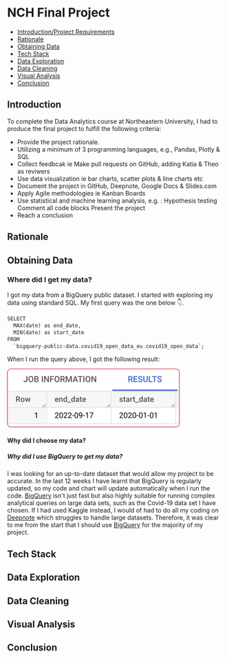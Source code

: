 # NCH Final Project
 
- [Introduction/Project Requirements](#Introduction)
- [Rationale](#Rationale)
- [Obtaining Data](#Obtaining-Data)
- [Tech Stack](#Tech-Stack)
- [Data Exploration](#Data-Exploration)
- [Data Cleaning](#Data-Cleaning)
- [Visual Analysis](#Visual-Analysis)
- [Conclusion](#Conclusion)

## Introduction

To complete the Data Analytics course at Northeastern University, I had to produce the final project to fulfill the following criteria:

- Provide the project rationale.
- Utilizing a minimum of 3 programming languages, e.g., Pandas, Plotly & SQL
- Collect feedbcak ie Make pull requests on GitHub, adding Katia & Theo as reviwers 
- Use data visualization ie bar charts, scatter plots & line charts etc 
- Document the project in GitHub, Deepnote, Google Docs & Slides.com
- Apply Agile methodologies ie Kanban Boards
- Use statistical and machine learning analysis, e.g. :
Hypothesis testing
Comment all code blocks
Present the project
- Reach a conclusion 

## Rationale

## Obtaining Data

### Where did I get my data?

I got my data from a BigQuery public dataset.
I started with exploring my data using standard SQL.
My first query was the one below 👇.
```
SELECT
  MAX(date) as end_date,
  MIN(date) as start_date
FROM
  `bigquery-public-data.covid19_open_data_eu.covid19_open_data`;
```
When I run the query above, I got the following result: 

![Screenshot from Bigquery](data_period_screenshot.png)

#### Why did I choose my data?

##### Why did I use BigQuery to get my data?

I was looking for an up-to-date dataset that would allow my project to be accurate. In the last 12 weeks I have learnt that BigQuery is regularly updated, so my code and chart will update automatically when I run the code. 
[BigQuery](https://console.cloud.google.com/bigquery) isn't just fast but also highly suitable for running complex analytical queries on large data sets, such as the Covid-19 data set I have chosen. If I had used Kaggle instead, I would of had to do all my coding on [Deepnote](https://deepnote.com/) which struggles to handle large datasets. Therefore, it was clear to me from the start that I should use [BigQuery](https://console.cloud.google.com/bigquery)  for the majority of my project.

## Tech Stack

## Data Exploration

## Data Cleaning 

## Visual Analysis

## Conclusion 

